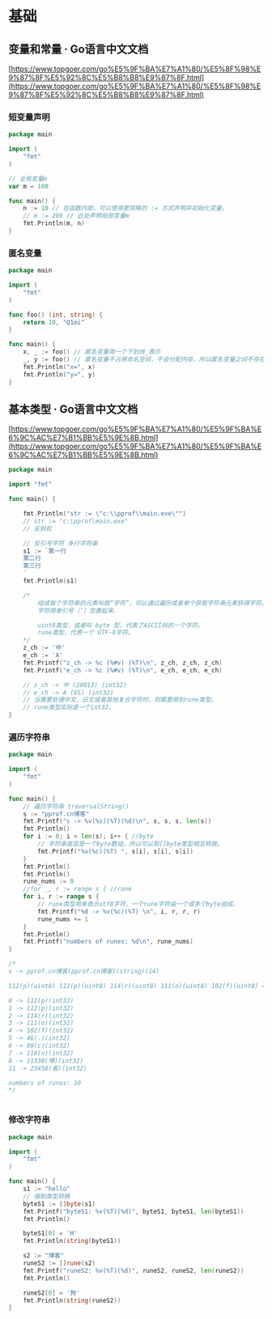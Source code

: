 # 基础

## 变量和常量 · Go语言中文文档

[https://www.topgoer.com/go%E5%9F%BA%E7%A1%80/%E5%8F%98%E9%87%8F%E5%92%8C%E5%B8%B8%E9%87%8F.html](https://www.topgoer.com/go%E5%9F%BA%E7%A1%80/%E5%8F%98%E9%87%8F%E5%92%8C%E5%B8%B8%E9%87%8F.html)

### 短变量声明

```go
package main

import (
	"fmt"
)

// 全局变量m
var m = 100

func main() {
	n := 10 // 在函数内部，可以使用更简略的 := 方式声明并初始化变量。
	// m := 200 // 此处声明局部变量m
	fmt.Println(m, n)
}

```



### 匿名变量

```go
package main

import (
	"fmt"
)

func foo() (int, string) {
	return 10, "Q1mi"
}

func main() {
	x, _ := foo() // 匿名变量用一个下划线_表示
	_, y := foo() // 匿名变量不占用命名空间，不会分配内存，所以匿名变量之间不存在重复声明。
	fmt.Println("x=", x)
	fmt.Println("y=", y)
}

```



## 基本类型 · Go语言中文文档

[https://www.topgoer.com/go%E5%9F%BA%E7%A1%80/%E5%9F%BA%E6%9C%AC%E7%B1%BB%E5%9E%8B.html](https://www.topgoer.com/go%E5%9F%BA%E7%A1%80/%E5%9F%BA%E6%9C%AC%E7%B1%BB%E5%9E%8B.html)



```go
package main

import "fmt"

func main() {

	fmt.Println("str := \"c:\\pprof\\main.exe\"")
	// str := "c:\pprof\main.exe"
	// 反斜杠

	// 反引号字符 多行字符串
	s1 := `第一行
    第二行
    第三行
    `
	fmt.Println(s1)

	/*
		组成每个字符串的元素叫做“字符”，可以通过遍历或者单个获取字符串元素获得字符。
		字符用单引号（’）包裹起来.

		uint8类型，或者叫 byte 型，代表了ASCII码的一个字符。
		rune类型，代表一个 UTF-8字符。
	*/
	z_ch := '中'
	e_ch := 'A'
	fmt.Printf("z_ch -> %c (%#v) (%T)\n", z_ch, z_ch, z_ch)
	fmt.Printf("e_ch -> %c (%#v) (%T)\n", e_ch, e_ch, e_ch)

	// z_ch -> 中 (20013) (int32)
	// e_ch -> A (65) (int32)
	// 当需要处理中文、日文或者其他复合字符时，则需要用到rune类型。
	// rune类型实际是一个int32。
}

```



### 遍历字符串

```go
package main

import (
	"fmt"
)

func main() {
	// 遍历字符串 traversalString()
	s := "pprof.cn博客"
	fmt.Printf("s -> %v(%s)(%T)(%d)\n", s, s, s, len(s))
	fmt.Println()
	for i := 0; i < len(s); i++ { //byte
		// 字符串底层是一个byte数组，所以可以和[]byte类型相互转换。
		fmt.Printf("%v(%c)(%T) ", s[i], s[i], s[i])
	}
	fmt.Println()
	fmt.Println()
	rune_nums := 0
	//for _, r := range s { //rune
	for i, r := range s {
		// rune类型用来表示utf8字符，一个rune字符由一个或多个byte组成。
		fmt.Printf("%d -> %v(%c)(%T) \n", i, r, r, r)
		rune_nums += 1
	}
	fmt.Println()
	fmt.Printf("numbers of runes: %d\n", rune_nums)
}

/*
s -> pprof.cn博客(pprof.cn博客)(string)(14)

112(p)(uint8) 112(p)(uint8) 114(r)(uint8) 111(o)(uint8) 102(f)(uint8) 46(.)(uint8) 99(c)(uint8) 110(n)(uint8) 229(å)(uint8) 141()(uint8) 154()(uint8) 229(å)(uint8) 174(®)(uint8) 162(¢)(uint8)

0 -> 112(p)(int32)
1 -> 112(p)(int32)
2 -> 114(r)(int32)
3 -> 111(o)(int32)
4 -> 102(f)(int32)
5 -> 46(.)(int32)
6 -> 99(c)(int32)
7 -> 110(n)(int32)
8 -> 21338(博)(int32)
11 -> 23458(客)(int32)

numbers of runes: 10
*/



```

### 修改字符串

```go
package main

import (
	"fmt"
)

func main() {
	s1 := "hello"
	// 强制类型转换
	byteS1 := []byte(s1)
	fmt.Printf("byteS1: %v(%T)(%d)", byteS1, byteS1, len(byteS1))
	fmt.Println()

	byteS1[0] = 'H'
	fmt.Println(string(byteS1))

	s2 := "博客"
	runeS2 := []rune(s2)
	fmt.Printf("runeS2: %v(%T)(%d)", runeS2, runeS2, len(runeS2))
	fmt.Println()

	runeS2[0] = '狗'
	fmt.Println(string(runeS2))
}

```


